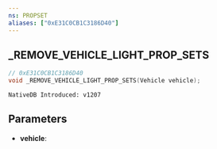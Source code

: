 ```yaml
---
ns: PROPSET
aliases: ["0xE31C0CB1C3186D40"]
---
```

## _REMOVE_VEHICLE_LIGHT_PROP_SETS

```c
// 0xE31C0CB1C3186D40
void _REMOVE_VEHICLE_LIGHT_PROP_SETS(Vehicle vehicle);
```

```
NativeDB Introduced: v1207
```

## Parameters
* **vehicle**:
